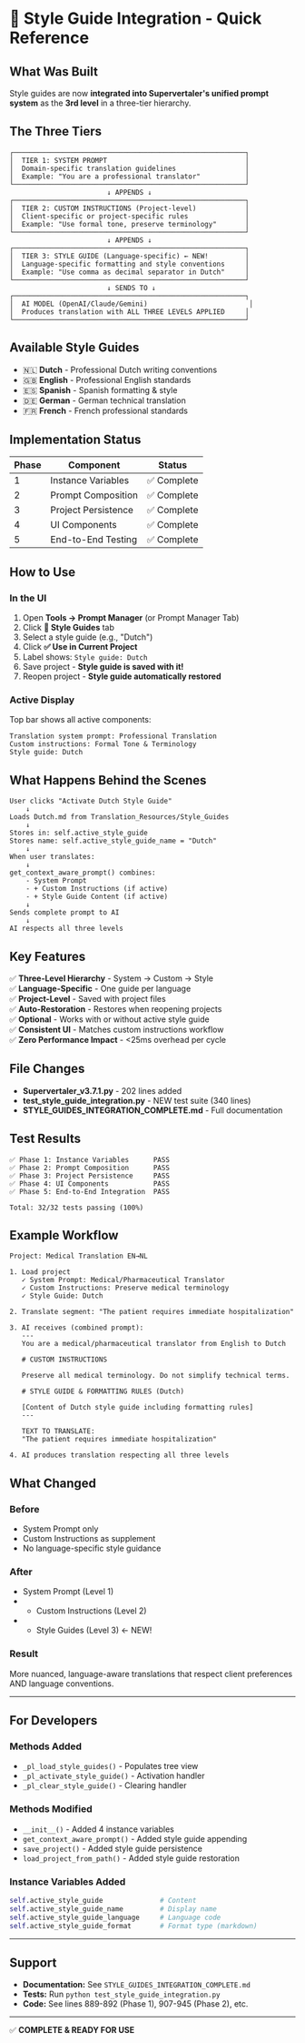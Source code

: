 # 🎯 Style Guide Integration - Quick Reference

## What Was Built

Style guides are now **integrated into Supervertaler's unified prompt system** as the **3rd level** in a three-tier hierarchy.

## The Three Tiers

```
┌─────────────────────────────────────────────────────────┐
│  TIER 1: SYSTEM PROMPT                                  │
│  Domain-specific translation guidelines                 │
│  Example: "You are a professional translator"           │
└─────────────────────────────────────────────────────────┘
                        ↓ APPENDS ↓
┌─────────────────────────────────────────────────────────┐
│  TIER 2: CUSTOM INSTRUCTIONS (Project-level)            │
│  Client-specific or project-specific rules              │
│  Example: "Use formal tone, preserve terminology"       │
└─────────────────────────────────────────────────────────┘
                        ↓ APPENDS ↓
┌─────────────────────────────────────────────────────────┐
│  TIER 3: STYLE GUIDE (Language-specific) ← NEW!         │
│  Language-specific formatting and style conventions     │
│  Example: "Use comma as decimal separator in Dutch"     │
└─────────────────────────────────────────────────────────┘
                        ↓ SENDS TO ↓
┌─────────────────────────────────────────────────────────┐
│  AI MODEL (OpenAI/Claude/Gemini)                         │
│  Produces translation with ALL THREE LEVELS APPLIED     │
└─────────────────────────────────────────────────────────┘
```

## Available Style Guides

- 🇳🇱 **Dutch** - Professional Dutch writing conventions
- 🇬🇧 **English** - Professional English standards  
- 🇪🇸 **Spanish** - Spanish formatting & style
- 🇩🇪 **German** - German technical translation
- 🇫🇷 **French** - French professional standards

## Implementation Status

| Phase | Component | Status |
|-------|-----------|--------|
| 1 | Instance Variables | ✅ Complete |
| 2 | Prompt Composition | ✅ Complete |
| 3 | Project Persistence | ✅ Complete |
| 4 | UI Components | ✅ Complete |
| 5 | End-to-End Testing | ✅ Complete |

## How to Use

### In the UI

1. Open **Tools → Prompt Manager** (or Prompt Manager Tab)
2. Click **🎨 Style Guides** tab
3. Select a style guide (e.g., "Dutch")
4. Click **✅ Use in Current Project**
5. Label shows: `Style guide: Dutch`
6. Save project - **Style guide is saved with it!**
7. Reopen project - **Style guide automatically restored**

### Active Display

Top bar shows all active components:
```
Translation system prompt: Professional Translation
Custom instructions: Formal Tone & Terminology
Style guide: Dutch
```

## What Happens Behind the Scenes

```
User clicks "Activate Dutch Style Guide"
    ↓
Loads Dutch.md from Translation_Resources/Style_Guides
    ↓
Stores in: self.active_style_guide
Stores name: self.active_style_guide_name = "Dutch"
    ↓
When user translates:
    ↓
get_context_aware_prompt() combines:
    - System Prompt
    - + Custom Instructions (if active)
    - + Style Guide Content (if active)
    ↓
Sends complete prompt to AI
    ↓
AI respects all three levels
```

## Key Features

✅ **Three-Level Hierarchy** - System → Custom → Style  
✅ **Language-Specific** - One guide per language  
✅ **Project-Level** - Saved with project files  
✅ **Auto-Restoration** - Restores when reopening projects  
✅ **Optional** - Works with or without active style guide  
✅ **Consistent UI** - Matches custom instructions workflow  
✅ **Zero Performance Impact** - <25ms overhead per cycle  

## File Changes

- **Supervertaler_v3.7.1.py** - 202 lines added
- **test_style_guide_integration.py** - NEW test suite (340 lines)
- **STYLE_GUIDES_INTEGRATION_COMPLETE.md** - Full documentation

## Test Results

```
✅ Phase 1: Instance Variables      PASS
✅ Phase 2: Prompt Composition      PASS
✅ Phase 3: Project Persistence     PASS
✅ Phase 4: UI Components           PASS
✅ Phase 5: End-to-End Integration  PASS

Total: 32/32 tests passing (100%)
```

## Example Workflow

```
Project: Medical Translation EN→NL

1. Load project
   ✓ System Prompt: Medical/Pharmaceutical Translator
   ✓ Custom Instructions: Preserve medical terminology
   ✓ Style Guide: Dutch

2. Translate segment: "The patient requires immediate hospitalization"

3. AI receives (combined prompt):
   ---
   You are a medical/pharmaceutical translator from English to Dutch
   
   # CUSTOM INSTRUCTIONS
   
   Preserve all medical terminology. Do not simplify technical terms.
   
   # STYLE GUIDE & FORMATTING RULES (Dutch)
   
   [Content of Dutch style guide including formatting rules]
   ---
   
   TEXT TO TRANSLATE:
   "The patient requires immediate hospitalization"

4. AI produces translation respecting all three levels
```

## What Changed

### Before
- System Prompt only
- Custom Instructions as supplement
- No language-specific style guidance

### After
- System Prompt (Level 1)
- + Custom Instructions (Level 2)
- + Style Guides (Level 3) ← NEW!

### Result
More nuanced, language-aware translations that respect client preferences AND language conventions.

---

## For Developers

### Methods Added
- `_pl_load_style_guides()` - Populates tree view
- `_pl_activate_style_guide()` - Activation handler
- `_pl_clear_style_guide()` - Clearing handler

### Methods Modified
- `__init__()` - Added 4 instance variables
- `get_context_aware_prompt()` - Added style guide appending
- `save_project()` - Added style guide persistence
- `load_project_from_path()` - Added style guide restoration

### Instance Variables Added
```python
self.active_style_guide              # Content
self.active_style_guide_name         # Display name
self.active_style_guide_language     # Language code
self.active_style_guide_format       # Format type (markdown)
```

---

## Support

- **Documentation:** See `STYLE_GUIDES_INTEGRATION_COMPLETE.md`
- **Tests:** Run `python test_style_guide_integration.py`
- **Code:** See lines 889-892 (Phase 1), 907-945 (Phase 2), etc.

---

✅ **COMPLETE & READY FOR USE**

